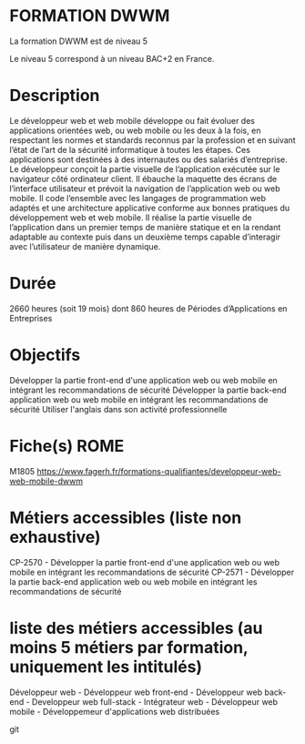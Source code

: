 # FORMATION DWWM

La formation DWWM est de niveau 5


Le niveau 5 correspond à un niveau BAC+2 en France.

# Description

Le développeur web et web mobile développe ou fait évoluer des applications orientées web, ou web mobile ou les deux à la fois, en respectant les normes et standards reconnus par la profession et en suivant l’état de l’art de la sécurité informatique à toutes les étapes. Ces applications sont destinées à des internautes ou des salariés d’entreprise. Le développeur conçoit la partie visuelle de l’application exécutée sur le navigateur côté ordinateur client. Il ébauche la maquette des écrans de l’interface utilisateur et prévoit la navigation de  l’application web ou web mobile. Il code l’ensemble avec les langages de programmation web adaptés et une architecture applicative conforme aux bonnes pratiques du développement web et web mobile. Il réalise la partie visuelle de l’application dans un premier temps de manière statique et en la rendant adaptable au contexte puis dans un deuxième temps capable d’interagir avec l’utilisateur de manière dynamique.

# Durée

2660 heures (soit 19 mois) dont 860 heures de Périodes d’Applications en Entreprises

# Objectifs

Développer la partie front-end d'une application web ou web mobile en intégrant les recommandations de sécurité
Développer la partie back-end application web ou web mobile en intégrant les recommandations de sécurité
Utiliser l'anglais dans son activité professionnelle

# Fiche(s) ROME

M1805
https://www.fagerh.fr/formations-qualifiantes/developpeur-web-web-mobile-dwwm


# Métiers accessibles (liste non exhaustive)

CP-2570 - Développer la partie front-end d'une application web ou web mobile en intégrant les recommandations de sécurité
CP-2571 - Développer la partie back-end application web ou web mobile en intégrant les recommandations de sécurité

#  liste des métiers accessibles (au moins 5 métiers par formation, uniquement les intitulés)

Développeur web - Développeur web front-end - Développeur web back-end - Developpeur web full-stack - Intégrateur web - Développeur web mobile - Développemeur d'applications web distribuées

git
